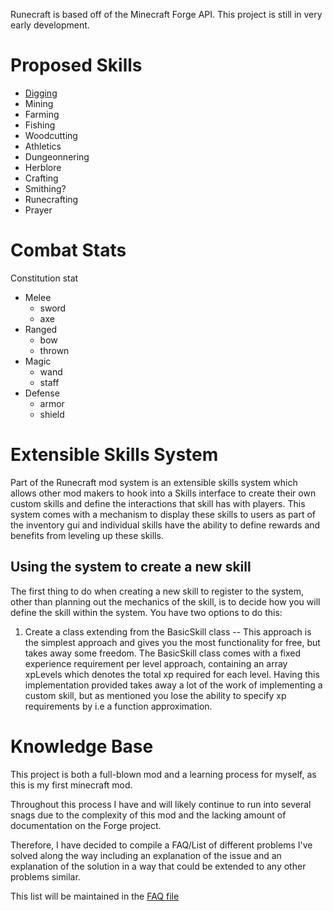 Runecraft is based off of the Minecraft Forge API.
This project is still in very early development.

# Proposed Skills
* [Digging](Digging.MD)
* Mining
* Farming
* Fishing
* Woodcutting
* Athletics
* Dungeonnering
* Herblore
* Crafting
* Smithing?
* Runecrafting
* Prayer

# Combat Stats
Constitution stat
* Melee
  * sword
  * axe
* Ranged
  * bow
  * thrown
* Magic
  * wand
  * staff
* Defense
  * armor
  * shield

# Extensible Skills System
Part of the Runecraft mod system is an extensible skills system which allows other mod makers to hook into a Skills interface to create their own custom skills and define the interactions that skill has with players. This system comes with a mechanism to display these skills to users as part of the inventory gui and individual skills have the ability to define rewards and benefits from leveling up these skills.

## Using the system to create a new skill
The first thing to do when creating a new skill to register to the system, other than planning out the mechanics of the skill, is to decide how you will define the skill within the system. You have two options to do this:
1) Create a class extending from the BasicSkill class -- This approach is the simplest approach and gives you the most functionality for free, but takes away some freedom. The BasicSkill class comes with a fixed experience requirement per level approach, containing an array xpLevels which denotes the total xp required for each level. Having this implementation provided takes away a lot of the work of implementing a custom skill, but as mentioned you lose the ability to specify xp requirements by i.e a function approximation.

# Knowledge Base
This project is both a full-blown mod and a learning process for myself, as this is my first minecraft mod.

Throughout this process I have and will likely continue to run into several snags due to the complexity of this mod 
and the lacking amount of documentation on the Forge project.

Therefore, I have decided to compile a FAQ/List of different problems I've solved along the way including an explanation
 of the issue and an explanation of the solution in a way that could be extended to any other problems similar.
 
This list will be maintained in the [FAQ file](FAQ.md)
